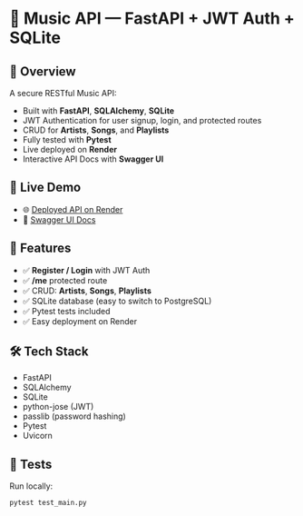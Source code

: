 # 🎵 Music API — FastAPI + JWT Auth + SQLite

## 🌟 Overview
A secure RESTful Music API:
- Built with **FastAPI**, **SQLAlchemy**, **SQLite**
- JWT Authentication for user signup, login, and protected routes
- CRUD for **Artists**, **Songs**, and **Playlists**
- Fully tested with **Pytest**
- Live deployed on **Render**
- Interactive API Docs with **Swagger UI**

## 📌 Live Demo
- 🌐 [Deployed API on Render](https://music-api-oqci.onrender.com)
- 📜 [Swagger UI Docs](https://music-api-oqci.onrender.com/docs)

## 📌 Features
- ✅ **Register / Login** with JWT Auth
- ✅ **/me** protected route
- ✅ CRUD: **Artists**, **Songs**, **Playlists**
- ✅ SQLite database (easy to switch to PostgreSQL)
- ✅ Pytest tests included
- ✅ Easy deployment on Render

## 🛠️ Tech Stack
- FastAPI
- SQLAlchemy
- SQLite
- python-jose (JWT)
- passlib (password hashing)
- Pytest
- Uvicorn

## 🧪 Tests
Run locally:
```bash
pytest test_main.py
